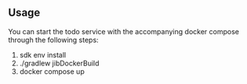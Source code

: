 ## Usage

You can start the todo service with the accompanying docker compose through the following steps:

1. sdk env install
2. ./gradlew jibDockerBuild
3. docker compose up